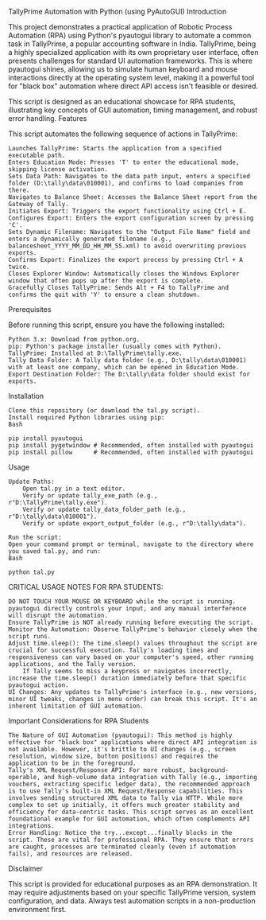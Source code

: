 TallyPrime Automation with Python (using PyAutoGUI)
Introduction

This project demonstrates a practical application of Robotic Process Automation (RPA) using Python's pyautogui library to automate a common task in TallyPrime, a popular accounting software in India. TallyPrime, being a highly specialized application with its own proprietary user interface, often presents challenges for standard UI automation frameworks. This is where pyautogui shines, allowing us to simulate human keyboard and mouse interactions directly at the operating system level, making it a powerful tool for "black box" automation where direct API access isn't feasible or desired.

This script is designed as an educational showcase for RPA students, illustrating key concepts of GUI automation, timing management, and robust error handling.
Features

This script automates the following sequence of actions in TallyPrime:

    Launches TallyPrime: Starts the application from a specified executable path.
    Enters Education Mode: Presses 'T' to enter the educational mode, skipping license activation.
    Sets Data Path: Navigates to the data path input, enters a specified folder (D:\tally\data\010001), and confirms to load companies from there.
    Navigates to Balance Sheet: Accesses the Balance Sheet report from the Gateway of Tally.
    Initiates Export: Triggers the export functionality using Ctrl + E.
    Configures Export: Enters the export configuration screen by pressing 'C'.
    Sets Dynamic Filename: Navigates to the "Output File Name" field and enters a dynamically generated filename (e.g., balancesheet_YYYY_MM_DD_HH_MM_SS.xml) to avoid overwriting previous exports.
    Confirms Export: Finalizes the export process by pressing Ctrl + A twice.
    Closes Explorer Window: Automatically closes the Windows Explorer window that often pops up after the export is complete.
    Gracefully Closes TallyPrime: Sends Alt + F4 to TallyPrime and confirms the quit with 'Y' to ensure a clean shutdown.

Prerequisites

Before running this script, ensure you have the following installed:

    Python 3.x: Download from python.org.
    pip: Python's package installer (usually comes with Python).
    TallyPrime: Installed at D:\TallyPrime\tally.exe.
    Tally Data Folder: A Tally data folder (e.g., D:\tally\data\010001) with at least one company, which can be opened in Education Mode.
    Export Destination Folder: The D:\tally\data folder should exist for exports.

Installation

    Clone this repository (or download the tal.py script).
    Install required Python libraries using pip:
    Bash

    pip install pyautogui
    pip install pygetwindow # Recommended, often installed with pyautogui
    pip install pillow      # Recommended, often installed with pyautogui

Usage

    Update Paths:
        Open tal.py in a text editor.
        Verify or update tally_exe_path (e.g., r"D:\TallyPrime\tally.exe").
        Verify or update tally_data_folder_path (e.g., r"D:\tally\data\010001").
        Verify or update export_output_folder (e.g., r"D:\tally\data").

    Run the script:
    Open your command prompt or terminal, navigate to the directory where you saved tal.py, and run:
    Bash

    python tal.py

CRITICAL USAGE NOTES FOR RPA STUDENTS:

    DO NOT TOUCH YOUR MOUSE OR KEYBOARD while the script is running. pyautogui directly controls your input, and any manual interference will disrupt the automation.
    Ensure TallyPrime is NOT already running before executing the script.
    Monitor the Automation: Observe TallyPrime's behavior closely when the script runs.
    Adjust time.sleep(): The time.sleep() values throughout the script are crucial for successful execution. Tally's loading times and responsiveness can vary based on your computer's speed, other running applications, and the Tally version.
        If Tally seems to miss a keypress or navigates incorrectly, increase the time.sleep() duration immediately before that specific pyautogui action.
    UI Changes: Any updates to TallyPrime's interface (e.g., new versions, minor UI tweaks, changes in menu order) can break this script. It's an inherent limitation of GUI automation.

Important Considerations for RPA Students

    The Nature of GUI Automation (pyautogui): This method is highly effective for "black box" applications where direct API integration is not available. However, it's brittle to UI changes (e.g., screen resolution, window size, button positions) and requires the application to be in the foreground.
    Tally's XML Request/Response API: For more robust, background-operable, and high-volume data integration with Tally (e.g., importing vouchers, extracting specific ledger data), the recommended approach is to use Tally's built-in XML Request/Response capabilities. This involves sending structured XML data to Tally via HTTP. While more complex to set up initially, it offers much greater stability and efficiency for data-centric tasks. This script serves as an excellent foundational example for GUI automation, which often complements API integrations.
    Error Handling: Notice the try...except...finally blocks in the script. These are vital for professional RPA. They ensure that errors are caught, processes are terminated cleanly (even if automation fails), and resources are released.

Disclaimer

This script is provided for educational purposes as an RPA demonstration. It may require adjustments based on your specific TallyPrime version, system configuration, and data. Always test automation scripts in a non-production environment first.
